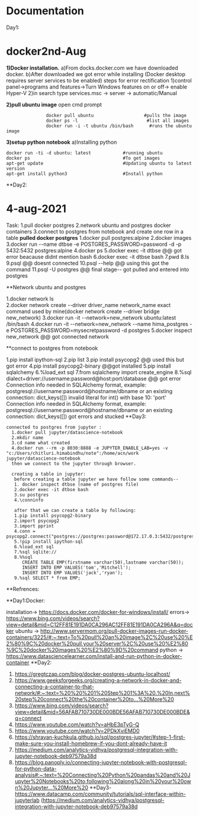 # Documentation
 Day1:
 # docker2nd-Aug
**1)Docker installation.**
    a)From docks.docker.com we have downloaded docker.
    b)After downloaded we got error while installing (Docker desktop requires server services to be enabled)
              steps for error rectification
                    1)control panel->programs and features->Turn Windows features on or off-> enable  Hyper-V
                    2)in search type services.msc -> server -> automatic/Manual

**2)pull ubuntu image**
open cmd prompt
```
               docker pull ubuntu                   #pulls the image
               docker ps -l                          #list all images
               docker run -i -t ubuntu /bin/bash      #runs the ubuntu image
```
**3)setup python notebook**
a)Installing python
```
docker run -ti -d ubuntu: latest            #running ubuntu
docker ps                                   #To get images
apt-get update                              #Updating ubuntu to latest version 
apt-get install python3                     #Install python 

```
**Day2:
# 4-aug-2021
Task:
  1.pull docker postgres
  2.network ubuntu and postgres docker containers
  3.connect to postgres from notebook and create one row in a table
 **pulled docker postgres**
   1.docker pull postgres:alpine
   2.docker images
   3.docker run --name dtbse -e POSTGRES_PASSWORD=password -d -p 5432:5432 postgres:alpine
   4.docker ps
   5.docker exec -it dtbse 
   @@ got error beacause didnt mention bash
   6.docker exec -it dtbse bash
   7.pwd
   8.ls
   9.psql
   @@ doesnt connected
   10.psql --help
   @@ using this got the command
   11.psql -U postgres
   @@ final stage-- got pulled and entered into postgres
   
   **Network ubuntu and postgres
  
1.docker network ls                               
2.docker network create --driver driver_name network_name
  exact command used by mine(docker network create --driver bridge new_network) 
3.docker run -it --network=new_network ubuntu:latest /bin/bash 
4.docker run -it --network=new_network --name hima_postgres -e POSTGRES_PASSWORD=mysecretpassword -d postgres
5.docker inspect new_network
@@ got connected network


**connect to postgres from notebook
  
  1.pip install ipython-sql
  2.pip list
  3.pip install psycopg2
  @@ used this but got error
  4.pip install psycopg2-binary
  @@got installed
  5.pip install sqlalchemy
  6.%load_ext sql
  7.from sqlalchemy import create_engine
  8.%sql dialect+driver://username:password@host:port/database
  @@ got error Connection info needed in SQLAlchemy format, example:
               postgresql://username:password@hostname/dbname
               or an existing connection: dict_keys([])
               invalid literal for int() with base 10: 'port'
               Connection info needed in SQLAlchemy format, example:
               postgresql://username:password@hostname/dbname
               or an existing connection: dict_keys([])
    got errors and stucked
  **Day3:
    
    connected to postgres from jupyter :
      1.docker pull jupyter/datascience-notebook
      2.mkdir name
      3.cd name what created
      4.docker run --rm -p 8030:8888 -e JUPYTER_ENABLE_LAB=yes -v "c:/Users/chitluri.himabindhu/note":/home/acn/work jupyter/datascience-notebook
      then we connect to the jupyter through browser.
      
      creating a table in jupyter:
       before creating a table jupyter we have follow some commands--
       1. docker inspect dtbse (name of postgres file)
       2.docker exec -it dtbse bash
       3.su postgres
       4.\conninfo
       
       after that we can create a table by following:
       1.pip install psycopg2-binary
       2.import psycopg2  
       3.import pprint
       4.conn = psycopg2.connect("postgres://postgres:password@172.17.0.3:5432/postgres")
       5.!pip install ipython-sql
       6.%load_ext sql
       7.%sql sqlite://
       8.%%sql
          CREATE TABLE EMP(firstname varchar(50),lastname varchar(50));
          INSERT INTO EMP VALUES('tom','Mitchell');
          INSERT INTO EMP VALUES('jack','ryan');
       9.%sql SELECT * from EMP;
 
 
**Refrences:

**Day1:Docker:

  installation-> https://docs.docker.com/docker-for-windows/install/
  errors-> https://www.bing.com/videos/search?view=detail&mid=C12FF81E191DA0CA296AC12FF81E191DA0CA296A&q=docker
  ubuntu -> http://www.servermom.org/pull-docker-images-run-docker-containers/3225/#:~:text=To%20pull%20an%20image%2C%20use%20%E2%80%9C%20docker%20pull,your%20server%2C%20use%20%E2%80%9C%20docker%20images%20%E2%80%9D%20command
  python -> https://www.datasciencelearner.com/install-and-run-python-in-docker-container
  **Day2:
 1. https://gregtczap.com/blog/docker-postgres-ubuntu-localhost/
 2. https://www.geeksforgeeks.org/creating-a-network-in-docker-and-connecting-a-container-to-that-network/#:~:text=%20%20%201%20Step%201%3A%20.%20In,next%20step%20connect%20the%20container%20to...%20More%20
 3. https://www.bing.com/videos/search?view=detail&mid=56AFAB710730DE000BDE56AFAB710730DE000BDE&q=connect
 4. https://www.youtube.com/watch?v=aHbE3pTyG-Q
 5. https://www.youtube.com/watch?v=2PDkXviEMD0
 6. https://shravan-kuchkula.github.io/sql/postgres-jupyter/#step-1-first-make-sure-you-install-homebrew-if-you-dont-already-have-it
 7. https://medium.com/analytics-vidhya/postgresql-integration-with-jupyter-notebook-deb97579a38d
 8. https://blog.panoply.io/connecting-jupyter-notebook-with-postgresql-for-python-data-analysis#:~:text=%20Connecting%20Python%20pandas%20and%20Jupyter%20Notebooks%20to,following%20along%20in%20your%20own%20Jupyter...%20More%20
 **Day3-
   https://www.datacamp.com/community/tutorials/sql-interface-within-jupyterlab
   (https://medium.com/analytics-vidhya/postgresql-integration-with-jupyter-notebook-deb97579a38d
